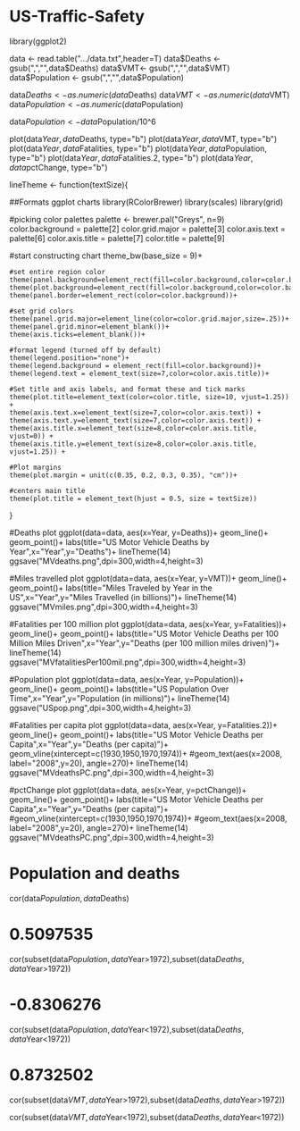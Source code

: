 # US-Traffic-Safety

library(ggplot2)


data <- read.table(".../data.txt",header=T)
data$Deaths <- gsub(",","",data$Deaths)
data$VMT<- gsub(",","",data$VMT)
data$Population <- gsub(",","",data$Population)

data$Deaths <- as.numeric(data$Deaths)
data$VMT <- as.numeric(data$VMT)
data$Population <- as.numeric(data$Population)

data$Population <- data$Population/10^6


plot(data$Year, data$Deaths, type="b")
plot(data$Year, data$VMT, type="b")
plot(data$Year, data$Fatalities, type="b")
plot(data$Year, data$Population, type="b")
plot(data$Year, data$Fatalities.2, type="b")
plot(data$Year, data$pctChange, type="b")


lineTheme <- function(textSize){
  
  ##Formats ggplot charts
  library(RColorBrewer)
  library(scales)
  library(grid)
  
  #picking color palettes
  palette <- brewer.pal("Greys", n=9)
  color.background = palette[2]
  color.grid.major = palette[3]
  color.axis.text = palette[6]
  color.axis.title = palette[7]
  color.title = palette[9]
  
  #start constructing chart
  theme_bw(base_size = 9)+
    
    #set entire region color
    theme(panel.background=element_rect(fill=color.background,color=color.background))+
    theme(plot.background=element_rect(fill=color.background,color=color.background))+
    theme(panel.border=element_rect(color=color.background))+
    
    #set grid colors 
    theme(panel.grid.major=element_line(color=color.grid.major,size=.25))+
    theme(panel.grid.minor=element_blank())+
    theme(axis.ticks=element_blank())+
    
    #format legend (turned off by default)
    theme(legend.position="none")+
    theme(legend.background = element_rect(fill=color.background))+
    theme(legend.text = element_text(size=7,color=color.axis.title))+
    
    #Set title and axis labels, and format these and tick marks
    theme(plot.title=element_text(color=color.title, size=10, vjust=1.25)) +
    theme(axis.text.x=element_text(size=7,color=color.axis.text)) +
    theme(axis.text.y=element_text(size=7,color=color.axis.text)) +
    theme(axis.title.x=element_text(size=8,color=color.axis.title, vjust=0)) +
    theme(axis.title.y=element_text(size=8,color=color.axis.title, vjust=1.25)) +
    
    #Plot margins
    theme(plot.margin = unit(c(0.35, 0.2, 0.3, 0.35), "cm"))+
    
    #centers main title  
    theme(plot.title = element_text(hjust = 0.5, size = textSize))
}

#Deaths plot
ggplot(data=data, aes(x=Year, y=Deaths))+
  geom_line()+
  geom_point()+
  labs(title="US Motor Vehicle Deaths by Year",x="Year",y="Deaths")+
  lineTheme(14)
ggsave("MVdeaths.png",dpi=300,width=4,height=3)

#Miles travelled plot
ggplot(data=data, aes(x=Year, y=VMT))+
  geom_line()+
  geom_point()+
  labs(title="Miles Traveled by Year in the US",x="Year",y="Miles Travelled (in billions)")+
  lineTheme(14)
ggsave("MVmiles.png",dpi=300,width=4,height=3)

#Fatalities per 100 million plot
ggplot(data=data, aes(x=Year, y=Fatalities))+
  geom_line()+
  geom_point()+
  labs(title="US Motor Vehicle Deaths per 100 Million Miles Driven",x="Year",y="Deaths (per 100 million miles driven)")+
  lineTheme(14)
ggsave("MVfatalitiesPer100mil.png",dpi=300,width=4,height=3)

#Population plot
ggplot(data=data, aes(x=Year, y=Population))+
  geom_line()+
  geom_point()+
  labs(title="US Population Over Time",x="Year",y="Population (in millions)")+
  lineTheme(14)
ggsave("USpop.png",dpi=300,width=4,height=3)

#Fatalities per capita plot
ggplot(data=data, aes(x=Year, y=Fatalities.2))+
  geom_line()+
  geom_point()+
  labs(title="US Motor Vehicle Deaths per Capita",x="Year",y="Deaths (per capita)")+
  geom_vline(xintercept=c(1930,1950,1970,1974))+
  #geom_text(aes(x=2008, label="2008",y=20), angle=270)+
  lineTheme(14)
ggsave("MVdeathsPC.png",dpi=300,width=4,height=3)

#pctChange plot
ggplot(data=data, aes(x=Year, y=pctChange))+
  geom_line()+
  geom_point()+
  labs(title="US Motor Vehicle Deaths per Capita",x="Year",y="Deaths (per capita)")+
  #geom_vline(xintercept=c(1930,1950,1970,1974))+
  #geom_text(aes(x=2008, label="2008",y=20), angle=270)+
  lineTheme(14)
ggsave("MVdeathsPC.png",dpi=300,width=4,height=3)



# Population and deaths
cor(data$Population,data$Deaths)
# 0.5097535
cor(subset(data$Population,data$Year>1972),subset(data$Deaths,data$Year>1972))
# -0.8306276
cor(subset(data$Population,data$Year<1972),subset(data$Deaths,data$Year<1972))
# 0.8732502


cor(subset(data$VMT,data$Year>1972),subset(data$Deaths,data$Year>1972))

cor(subset(data$VMT,data$Year<1972),subset(data$Deaths,data$Year<1972))
